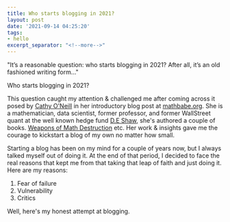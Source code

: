 ```yaml
---
title: Who starts blogging in 2021?
layout: post
date: '2021-09-14 04:25:20'
tags:
- hello
excerpt_separator: "<!--more-->"
---
```


"It’s a reasonable question: who starts blogging in 2021? After all, it’s an old fashioned writing form..."
<!--more-->
Who starts blogging in 2021? 

This question caught my attention & challenged me after coming across it posed by [Cathy O'Neill](https://en.wikipedia.org/wiki/Cathy_O%27Neil) in her introductory blog post at [mathbabe.org](https://mathbabe.org/). She is a mathematician, data scientist, former professor, and former WallStreet quant at the well known hedge fund [D.E Shaw](https://en.wikipedia.org/wiki/D._E._Shaw_%26_Co.), she's authored a couple of books. [Weapons of Math Destruction](https://en.wikipedia.org/wiki/Weapons_of_Math_Destruction) etc. 
Her work & insights gave me the courage to kickstart a blog of my own no matter how small.

Starting a blog has been on my mind for a couple of years now, but I always talked myself out of doing it. At the end of that period, I decided to face the real reasons that kept me from that taking that leap of faith and just doing it. Here are my reasons:

1. Fear of failure
2. Vulnerability
3. Critics

Well, here's my honest attempt at blogging.

